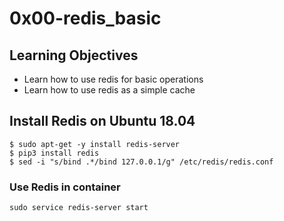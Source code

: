 # 0x00-redis_basic

## Learning Objectives
- Learn how to use redis for basic operations
- Learn how to use redis as a simple cache

## Install Redis on Ubuntu 18.04
    $ sudo apt-get -y install redis-server
    $ pip3 install redis
    $ sed -i "s/bind .*/bind 127.0.0.1/g" /etc/redis/redis.conf
### Use Redis in container
    sudo service redis-server start
